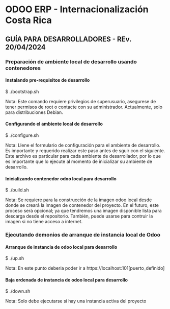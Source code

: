 # ODOO ERP - Internacionalización Costa Rica
## GUÍA PARA DESARROLLADORES - REv. 20/04/2024

### Preparación de ambiente local de desarrollo usando contenedores

#### Instalando pre-requisitos de desarrollo
$ ./bootstrap.sh

Nota: Este comando requiere privilegios de superusuario, asegurese de tener permisos de root o contacte con su administrador. Actualmente, solo para distribuciones Debian.

#### Configurando el ambiente local de desarrollo
$ ./configure.sh

Nota: Llene el formulario de configuración para el ambiente de desarrollo. Es importante y requerido realizar este paso antes de sguir con el siguiente. Este archivo es particular para cada ambiente de desarrollador, por lo que es importante que lo ejecute al momento de inicializar su ambiente de desarrollo.

#### Inicializando contenedor odoo local para desarrollo
$ ./build.sh

Nota: Se requiere para la construcción de la imagen odoo local desde donde se creará la imagen de contenedor del proyecto. En el futuro, este proceso será opcional; ya que tendremos una imagen disponible lista para descarga desde el repositorio. También, puede usarse para contruir la imagen si no tiene acceso a internet.

### Ejecutando demonios de arranque de instancia local de Odoo

#### Arranque de instancia de odoo local para desarrollo
$ ./up.sh

Nota: En este punto deberia poder ir a https://localhost:101[puerto_definido]

#### Baja ordenada de instancia de odoo local para desarrollo
$ ./down.sh

Nota: Solo debe ejecutarse si hay una instancia activa del proyecto